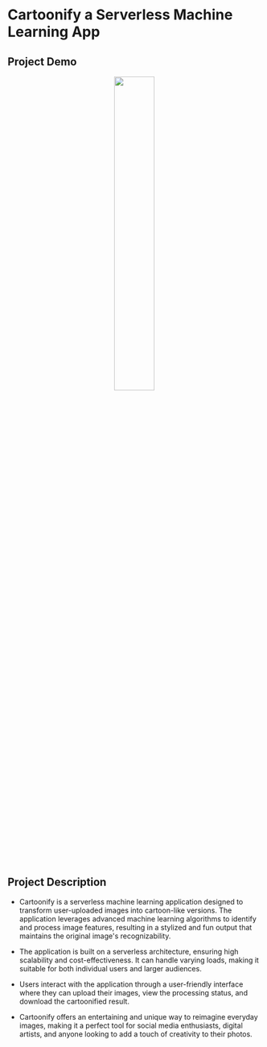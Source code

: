 # Cartoonify a Serverless Machine Learning App

## Project Demo

<p align="center">
  <img src="./images/demo_cartoonify.gif" width="40%">
</p>


## Project Description

* Cartoonify is a serverless machine learning application designed to transform user-uploaded images into cartoon-like versions. The application leverages advanced machine learning algorithms to identify and process image features, resulting in a stylized and fun output that maintains the original image's recognizability.

* The application is built on a serverless architecture, ensuring high scalability and cost-effectiveness. It can handle varying loads, making it suitable for both individual users and larger audiences.

* Users interact with the application through a user-friendly interface where they can upload their images, view the processing status, and download the cartoonified result.

* Cartoonify offers an entertaining and unique way to reimagine everyday images, making it a perfect tool for social media enthusiasts, digital artists, and anyone looking to add a touch of creativity to their photos.